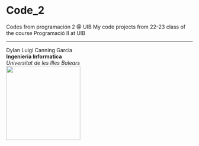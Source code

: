 # Code_2
Codes from programación 2 @ UIB
My code projects from 22-23 class of the course Programació II at UIB








----------------------------------------
Dylan Luigi Canning Garcia <br>
**Ingenieria Informatica**<br>
*Universitat de les Illes Balears*<br>
<img src="https://github.com/dylanluigi/programacion_1_uib/blob/a54ef97e80695adec14678d09cdc30777d2985ac/logouni.png" width="200" align>

